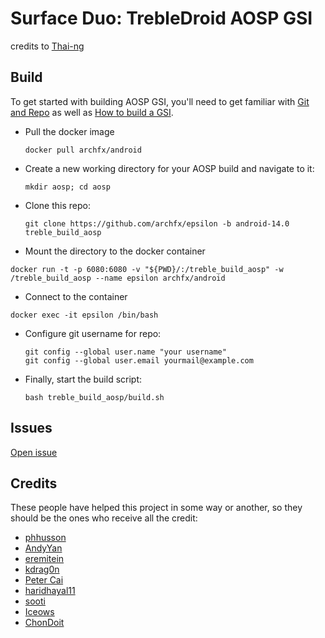 # Surface Duo: TrebleDroid AOSP GSI

credits to [Thai-ng](https://github.com/thai-ng/treble_build_aosp)

## Build
To get started with building AOSP GSI, you'll need to get familiar with [Git and Repo](https://source.android.com/source/using-repo.html) as well as [How to build a GSI](https://github.com/phhusson/treble_experimentations/wiki/How-to-build-a-GSI%3F).

- Pull the docker image
    ```
    docker pull archfx/android
    ```
- Create a new working directory for your AOSP build and navigate to it:
    ```
    mkdir aosp; cd aosp
    ```
- Clone this repo:
    ```
    git clone https://github.com/archfx/epsilon -b android-14.0 treble_build_aosp
    ```
- Mount the directory to the docker container
```
docker run -t -p 6080:6080 -v "${PWD}/:/treble_build_aosp" -w /treble_build_aosp --name epsilon archfx/android
```
- Connect to the container
```
docker exec -it epsilon /bin/bash
```
- Configure git username for repo:
    ```
    git config --global user.name "your username"
    git config --global user.email yourmail@example.com
    ```
- Finally, start the build script:
    ```
    bash treble_build_aosp/build.sh
    ```

## Issues
[Open issue](https://github.com/ponces/treble_build_aosp/issues/new/choose)

## Credits
These people have helped this project in some way or another, so they should be the ones who receive all the credit:
- [phhusson](https://github.com/phhusson)
- [AndyYan](https://github.com/AndyCGYan)
- [eremitein](https://github.com/eremitein)
- [kdrag0n](https://github.com/kdrag0n)
- [Peter Cai](https://github.com/PeterCxy)
- [haridhayal11](https://github.com/haridhayal11)
- [sooti](https://github.com/sooti)
- [Iceows](https://github.com/Iceows)
- [ChonDoit](https://github.com/ChonDoit)
